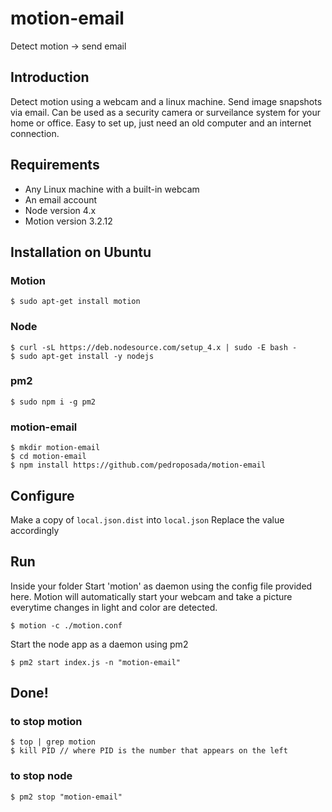 # motion-email
Detect motion -> send email

## Introduction
Detect motion using a webcam and a linux machine.
Send image snapshots via email.
Can be used as a security camera or surveilance system for your home or office.
Easy to set up, just need an old computer and an internet connection.

## Requirements
- Any Linux machine with a built-in webcam
- An email account
- Node version 4.x
- Motion version 3.2.12


## Installation on Ubuntu

### Motion 
````
$ sudo apt-get install motion
````

### Node
````
$ curl -sL https://deb.nodesource.com/setup_4.x | sudo -E bash -
$ sudo apt-get install -y nodejs
````

### pm2
````
$ sudo npm i -g pm2
````

### motion-email
````
$ mkdir motion-email
$ cd motion-email
$ npm install https://github.com/pedroposada/motion-email
````


## Configure
Make a copy of ```local.json.dist``` into ```local.json```
Replace the value accordingly


## Run
Inside your folder
Start 'motion' as daemon using the config file provided here.
Motion will automatically start your webcam and take a picture everytime changes in light and color are detected.
````
$ motion -c ./motion.conf
````
Start the node app as a daemon using pm2
````
$ pm2 start index.js -n "motion-email"
````

## Done!

### to stop motion
````
$ top | grep motion
$ kill PID // where PID is the number that appears on the left
````

### to stop node
````
$ pm2 stop "motion-email"
````


